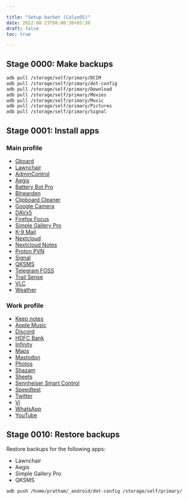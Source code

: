 ```yaml
---

title: "Setup barbet (CalyxOS)"
date: 2022-08-23T08:00:30+05:30
draft: false
toc: true

---
```


## Stage 0000: Make backups

```bash
adb pull /storage/self/primary/DCIM
adb pull /storage/self/primary/dot-config
adb pull /storage/self/primary/Download
adb pull /storage/self/primary/Movies
adb pull /storage/self/primary/Music
adb pull /storage/self/primary/Pictures
adb pull /storage/self/primary/Signal
```


## Stage 0001: Install apps

### Main profile

 - [Gboard](https://play.google.com/store/apps/details?id=com.google.android.inputmethod.latin)
 - [Lawnchair](https://play.google.com/store/apps/details?id=ch.deletescape.lawnchair.plah)
 - [AdminControl](https://f-droid.org/en/packages/com.davidshewitt.admincontrol/)
 - [Aegis](https://f-droid.org/en/packages/com.beemdevelopment.aegis/)
 - [Battery Bot Pro](https://f-droid.org/en/packages/com.darshancomputing.BatteryIndicatorPro/)
 - [Bitwarden](https://play.google.com/store/apps/details?id=com.x8bit.bitwarden)
 - [Clipboard Cleaner](https://f-droid.org/en/packages/io.github.deweyreed.clipboardcleaner/)
 - [Google Camera](https://play.google.com/store/apps/details?id=com.google.android.GoogleCamera)
 - [DAVx5](https://f-droid.org/packages/at.bitfire.davdroid/)
 - [Firefox Focus](https://play.google.com/store/apps/details?id=org.mozilla.focus)
 - [Simple Gallery Pro](https://f-droid.org/en/packages/com.simplemobiletools.gallery.pro)
 - [K-9 Mail](https://f-droid.org/en/packages/com.fsck.k9/)
 - [Nextcloud](https://f-droid.org/en/packages/com.nextcloud.client/)
 - [Nextcloud Notes](https://f-droid.org/en/packages/it.niedermann.owncloud.notes/)
 - [Proton PVN](https://play.google.com/store/apps/details?id=ch.protonvpn.android)
 - [Signal](https://play.google.com/store/apps/details?id=org.thoughtcrime.securesms)
 - [QKSMS](https://f-droid.org/en/packages/com.moez.QKSMS/)
 - [Telegram FOSS](https://f-droid.org/en/packages/org.telegram.messenger/)
 - [Trail Sense](https://f-droid.org/en/packages/com.kylecorry.trail_sense/)
 - [VLC](https://f-droid.org/en/packages/org.videolan.vlc/)
 - [Weather](https://f-droid.org/en/packages/wangdaye.com.geometricweather/)

### Work profile

 - [Keep notes](https://play.google.com/store/apps/details?id=com.google.android.keep)
 - [Apple Music](https://play.google.com/store/apps/details?id=com.apple.android.music)
 - [Discord](https://play.google.com/store/apps/details?id=com.discord)
 - [HDFC Bank](https://play.google.com/store/apps/details?id=com.snapwork.hdfc)
 - [Infinity](https://f-droid.org/en/packages/ml.docilealligator.infinityforreddit/)
 - [Maps](https://play.google.com/store/apps/details?id=com.google.android.apps.maps)
 - [Mastodon](https://f-droid.org/en/packages/org.joinmastodon.android/)
 - [Photos](https://play.google.com/store/apps/details?id=com.google.android.apps.photos)
 - [Shazam](https://play.google.com/store/apps/details?id=com.shazam.android)
 - [Sheets](https://play.google.com/store/apps/details?id=com.google.android.apps.docs.editors.sheets)
 - [Sennheiser Smart Control](https://play.google.com/store/apps/details?id=com.sennheiser.control)
 - [Speedtest](https://play.google.com/store/apps/details?id=org.zwanoo.android.speedtest)
 - [Twitter](https://play.google.com/store/apps/details?id=com.twitter.android)
 - [Vi](https://play.google.com/store/apps/details?id=com.mventus.selfcare.activity)
 - [WhatsApp](https://play.google.com/store/apps/details?id=com.whatsapp)
 - [YouTube](https://play.google.com/store/apps/details?id=com.google.android.youtube)


## Stage 0010: Restore backups

Restore backups for the following apps:

 - Lawnchair
 - Aegis
 - Simple Gallery Pro
 - QKSMS

```bash
adb push /home/pratham/_android/dot-config /storage/self/primary/
```
